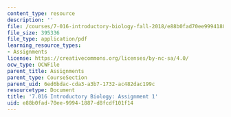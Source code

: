 ```yaml
---
content_type: resource
description: ''
file: /courses/7-016-introductory-biology-fall-2018/e88b0fad70ee99941887d8fcdf101f14_MIT7_016F18PS1.pdf
file_size: 395336
file_type: application/pdf
learning_resource_types:
- Assignments
license: https://creativecommons.org/licenses/by-nc-sa/4.0/
ocw_type: OCWFile
parent_title: Assignments
parent_type: CourseSection
parent_uid: 6ed6bdac-cda3-a3b7-1732-ac482dac199c
resourcetype: Document
title: '7.016 Introductory Biology: Assignment 1'
uid: e88b0fad-70ee-9994-1887-d8fcdf101f14
---
```

